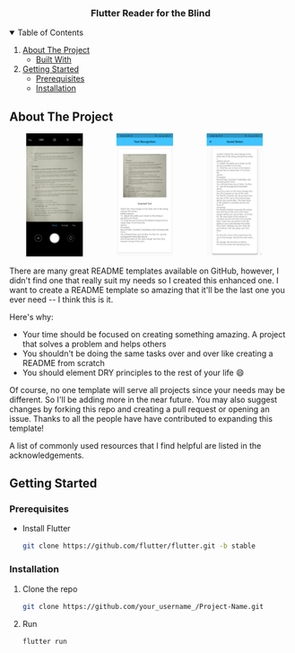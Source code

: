 

<!-- PROJECT LOGO -->
<br />
<p align="center">
<!--   <a>
    <img src="images/logo.png" alt="Logo" width="80" height="80">
  </a> -->

  <h3 align="center">Flutter Reader for the Blind</h3>
</p>



<!-- TABLE OF CONTENTS -->
<details open="open">
  <summary>Table of Contents</summary>
  <ol>
    <li>
      <a href="#about-the-project">About The Project</a>
      <ul>
        <li><a href="#built-with">Built With</a></li>
      </ul>
    </li>
    <li>
      <a href="#getting-started">Getting Started</a>
      <ul>
        <li><a href="#prerequisites">Prerequisites</a></li>
        <li><a href="#installation">Installation</a></li>
      </ul>
    </li>
  </ol>
</details>



<!-- ABOUT THE PROJECT -->
## About The Project

<!-- [![Product Name Screen Shot][product-screenshot]](https://example.com) -->

<img src=images/ss1.jpeg width="20%" height = "20%" hspace="30"/><img src=images/ss2.jpeg width="20%" height = "20%" hspace="30"/><img src=images/ss3.jpeg width="20%" height = "20%" hspace="30"/>
<!-- <img src=images/experiences.jpg> -->

There are many great README templates available on GitHub, however, I didn't find one that really suit my needs so I created this enhanced one. I want to create a README template so amazing that it'll be the last one you ever need -- I think this is it.

Here's why:
* Your time should be focused on creating something amazing. A project that solves a problem and helps others
* You shouldn't be doing the same tasks over and over like creating a README from scratch
* You should element DRY principles to the rest of your life :smile:

Of course, no one template will serve all projects since your needs may be different. So I'll be adding more in the near future. You may also suggest changes by forking this repo and creating a pull request or opening an issue. Thanks to all the people have have contributed to expanding this template!

A list of commonly used resources that I find helpful are listed in the acknowledgements.




<!-- GETTING STARTED -->
## Getting Started

### Prerequisites

* Install Flutter
  ```sh
  git clone https://github.com/flutter/flutter.git -b stable

  ```

### Installation

1. Clone the repo
   ```sh
   git clone https://github.com/your_username_/Project-Name.git
   ```
2. Run
   ```sh
   flutter run
   ```


<!-- [product-screenshot]: images/screenshot.png -->
